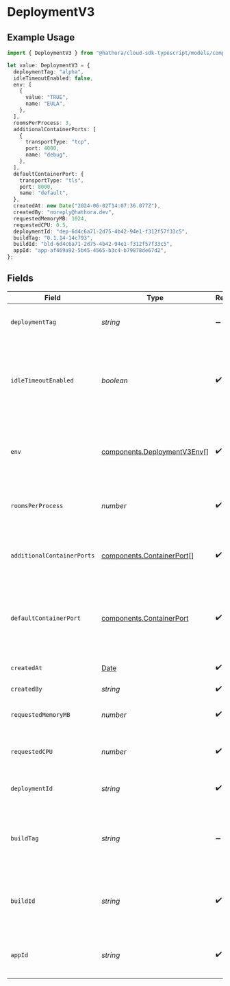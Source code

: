 # DeploymentV3

## Example Usage

```typescript
import { DeploymentV3 } from "@hathora/cloud-sdk-typescript/models/components";

let value: DeploymentV3 = {
  deploymentTag: "alpha",
  idleTimeoutEnabled: false,
  env: [
    {
      value: "TRUE",
      name: "EULA",
    },
  ],
  roomsPerProcess: 3,
  additionalContainerPorts: [
    {
      transportType: "tcp",
      port: 4000,
      name: "debug",
    },
  ],
  defaultContainerPort: {
    transportType: "tls",
    port: 8000,
    name: "default",
  },
  createdAt: new Date("2024-06-02T14:07:36.077Z"),
  createdBy: "noreply@hathora.dev",
  requestedMemoryMB: 1024,
  requestedCPU: 0.5,
  deploymentId: "dep-6d4c6a71-2d75-4b42-94e1-f312f57f33c5",
  buildTag: "0.1.14-14c793",
  buildId: "bld-6d4c6a71-2d75-4b42-94e1-f312f57f33c5",
  appId: "app-af469a92-5b45-4565-b3c4-b79878de67d2",
};
```

## Fields

| Field                                                                                                                                                   | Type                                                                                                                                                    | Required                                                                                                                                                | Description                                                                                                                                             | Example                                                                                                                                                 |
| ------------------------------------------------------------------------------------------------------------------------------------------------------- | ------------------------------------------------------------------------------------------------------------------------------------------------------- | ------------------------------------------------------------------------------------------------------------------------------------------------------- | ------------------------------------------------------------------------------------------------------------------------------------------------------- | ------------------------------------------------------------------------------------------------------------------------------------------------------- |
| `deploymentTag`                                                                                                                                         | *string*                                                                                                                                                | :heavy_minus_sign:                                                                                                                                      | Arbitrary metadata associated with a deployment.                                                                                                        | alpha                                                                                                                                                   |
| `idleTimeoutEnabled`                                                                                                                                    | *boolean*                                                                                                                                               | :heavy_check_mark:                                                                                                                                      | Option to shut down processes that have had no new connections or rooms<br/>for five minutes.                                                           |                                                                                                                                                         |
| `env`                                                                                                                                                   | [components.DeploymentV3Env](../../models/components/deploymentv3env.md)[]                                                                              | :heavy_check_mark:                                                                                                                                      | The environment variable that our process will have access to at runtime.                                                                               |                                                                                                                                                         |
| `roomsPerProcess`                                                                                                                                       | *number*                                                                                                                                                | :heavy_check_mark:                                                                                                                                      | Governs how many [rooms](https://hathora.dev/docs/concepts/hathora-entities#room) can be scheduled in a process.                                        | 3                                                                                                                                                       |
| `additionalContainerPorts`                                                                                                                              | [components.ContainerPort](../../models/components/containerport.md)[]                                                                                  | :heavy_check_mark:                                                                                                                                      | Additional ports your server listens on.                                                                                                                | {<br/>"transportType": "tcp",<br/>"port": 4000,<br/>"name": "debug"<br/>}                                                                               |
| `defaultContainerPort`                                                                                                                                  | [components.ContainerPort](../../models/components/containerport.md)                                                                                    | :heavy_check_mark:                                                                                                                                      | A container port object represents the transport configruations for how your server will listen.                                                        |                                                                                                                                                         |
| `createdAt`                                                                                                                                             | [Date](https://developer.mozilla.org/en-US/docs/Web/JavaScript/Reference/Global_Objects/Date)                                                           | :heavy_check_mark:                                                                                                                                      | When the deployment was created.                                                                                                                        |                                                                                                                                                         |
| `createdBy`                                                                                                                                             | *string*                                                                                                                                                | :heavy_check_mark:                                                                                                                                      | N/A                                                                                                                                                     | noreply@hathora.dev                                                                                                                                     |
| `requestedMemoryMB`                                                                                                                                     | *number*                                                                                                                                                | :heavy_check_mark:                                                                                                                                      | The amount of memory allocated to your process.                                                                                                         | 1024                                                                                                                                                    |
| `requestedCPU`                                                                                                                                          | *number*                                                                                                                                                | :heavy_check_mark:                                                                                                                                      | The number of cores allocated to your process.                                                                                                          | 0.5                                                                                                                                                     |
| `deploymentId`                                                                                                                                          | *string*                                                                                                                                                | :heavy_check_mark:                                                                                                                                      | System generated id for a deployment.                                                                                                                   | dep-6d4c6a71-2d75-4b42-94e1-f312f57f33c5                                                                                                                |
| `buildTag`                                                                                                                                              | *string*                                                                                                                                                | :heavy_minus_sign:                                                                                                                                      | Tag to associate an external version with a build. It is accessible via [`GetBuildInfo()`](https://hathora.dev/api#tag/BuildV2/operation/GetBuildInfo). | 0.1.14-14c793                                                                                                                                           |
| `buildId`                                                                                                                                               | *string*                                                                                                                                                | :heavy_check_mark:                                                                                                                                      | System generated id for a build. Can also be user defined when creating a build.                                                                        | bld-6d4c6a71-2d75-4b42-94e1-f312f57f33c5                                                                                                                |
| `appId`                                                                                                                                                 | *string*                                                                                                                                                | :heavy_check_mark:                                                                                                                                      | System generated unique identifier for an application.                                                                                                  | app-af469a92-5b45-4565-b3c4-b79878de67d2                                                                                                                |